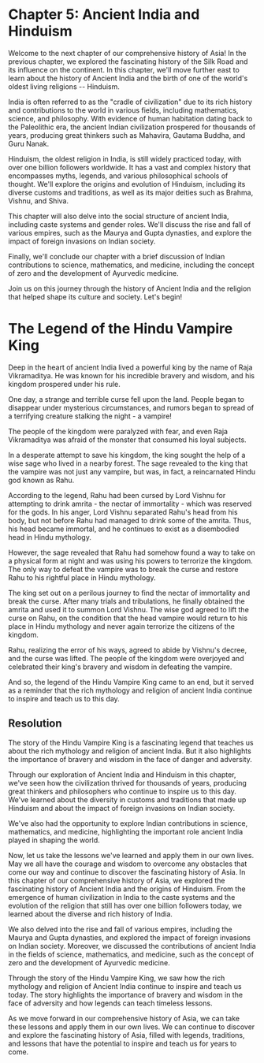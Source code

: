 # Chapter 5: Ancient India and Hinduism 

Welcome to the next chapter of our comprehensive history of Asia! In the previous chapter, we explored the fascinating history of the Silk Road and its influence on the continent. In this chapter, we'll move further east to learn about the history of Ancient India and the birth of one of the world's oldest living religions -- Hinduism.

India is often referred to as the "cradle of civilization" due to its rich history and contributions to the world in various fields, including mathematics, science, and philosophy. With evidence of human habitation dating back to the Paleolithic era, the ancient Indian civilization prospered for thousands of years, producing great thinkers such as Mahavira, Gautama Buddha, and Guru Nanak.

Hinduism, the oldest religion in India, is still widely practiced today, with over one billion followers worldwide. It has a vast and complex history that encompasses myths, legends, and various philosophical schools of thought. We'll explore the origins and evolution of Hinduism, including its diverse customs and traditions, as well as its major deities such as Brahma, Vishnu, and Shiva.

This chapter will also delve into the social structure of ancient India, including caste systems and gender roles. We'll discuss the rise and fall of various empires, such as the Maurya and Gupta dynasties, and explore the impact of foreign invasions on Indian society.

Finally, we'll conclude our chapter with a brief discussion of Indian contributions to science, mathematics, and medicine, including the concept of zero and the development of Ayurvedic medicine.

Join us on this journey through the history of Ancient India and the religion that helped shape its culture and society. Let's begin!
# The Legend of the Hindu Vampire King

Deep in the heart of ancient India lived a powerful king by the name of Raja Vikramaditya. He was known for his incredible bravery and wisdom, and his kingdom prospered under his rule.

One day, a strange and terrible curse fell upon the land. People began to disappear under mysterious circumstances, and rumors began to spread of a terrifying creature stalking the night - a vampire!

The people of the kingdom were paralyzed with fear, and even Raja Vikramaditya was afraid of the monster that consumed his loyal subjects.

In a desperate attempt to save his kingdom, the king sought the help of a wise sage who lived in a nearby forest. The sage revealed to the king that the vampire was not just any vampire, but was, in fact, a reincarnated Hindu god known as Rahu.

According to the legend, Rahu had been cursed by Lord Vishnu for attempting to drink amrita - the nectar of immortality - which was reserved for the gods. In his anger, Lord Vishnu separated Rahu's head from his body, but not before Rahu had managed to drink some of the amrita. Thus, his head became immortal, and he continues to exist as a disembodied head in Hindu mythology.

However, the sage revealed that Rahu had somehow found a way to take on a physical form at night and was using his powers to terrorize the kingdom. The only way to defeat the vampire was to break the curse and restore Rahu to his rightful place in Hindu mythology.

The king set out on a perilous journey to find the nectar of immortality and break the curse. After many trials and tribulations, he finally obtained the amrita and used it to summon Lord Vishnu. The wise god agreed to lift the curse on Rahu, on the condition that the head vampire would return to his place in Hindu mythology and never again terrorize the citizens of the kingdom.

Rahu, realizing the error of his ways, agreed to abide by Vishnu's decree, and the curse was lifted. The people of the kingdom were overjoyed and celebrated their king's bravery and wisdom in defeating the vampire.

And so, the legend of the Hindu Vampire King came to an end, but it served as a reminder that the rich mythology and religion of ancient India continue to inspire and teach us to this day.

## Resolution

The story of the Hindu Vampire King is a fascinating legend that teaches us about the rich mythology and religion of ancient India. But it also highlights the importance of bravery and wisdom in the face of danger and adversity.

Through our exploration of Ancient India and Hinduism in this chapter, we've seen how the civilization thrived for thousands of years, producing great thinkers and philosophers who continue to inspire us to this day. We've learned about the diversity in customs and traditions that made up Hinduism and about the impact of foreign invasions on Indian society.

We've also had the opportunity to explore Indian contributions in science, mathematics, and medicine, highlighting the important role ancient India played in shaping the world.

Now, let us take the lessons we've learned and apply them in our own lives. May we all have the courage and wisdom to overcome any obstacles that come our way and continue to discover the fascinating history of Asia.
In this chapter of our comprehensive history of Asia, we explored the fascinating history of Ancient India and the origins of Hinduism. From the emergence of human civilization in India to the caste systems and the evolution of the religion that still has over one billion followers today, we learned about the diverse and rich history of India.

We also delved into the rise and fall of various empires, including the Maurya and Gupta dynasties, and explored the impact of foreign invasions on Indian society. Moreover, we discussed the contributions of ancient India in the fields of science, mathematics, and medicine, such as the concept of zero and the development of Ayurvedic medicine.

Through the story of the Hindu Vampire King, we saw how the rich mythology and religion of Ancient India continue to inspire and teach us today. The story highlights the importance of bravery and wisdom in the face of adversity and how legends can teach timeless lessons.

As we move forward in our comprehensive history of Asia, we can take these lessons and apply them in our own lives. We can continue to discover and explore the fascinating history of Asia, filled with legends, traditions, and lessons that have the potential to inspire and teach us for years to come.